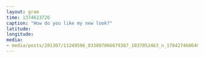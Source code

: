```yaml
---
layout: gram
time: 1374623726
caption: "How do you like my new look?"
latitude: 
longitude: 
media:
- media/posts/201307/11249596_833897066679387_1037052463_n_17842746064000351.jpg
---
```

